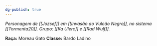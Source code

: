 ```yaml
---
dg-publish: true
---
```

*Personagem de [[Jozsef]] em [[Invasão ao Vulcão Negro]], no sistema [[Tormenta20]].*
*Grupo: [[Ka Ulerc]] e [[Rad Wulf]].*

**Raça:** Moreau Gato
**Classe:** Bardo Ladino